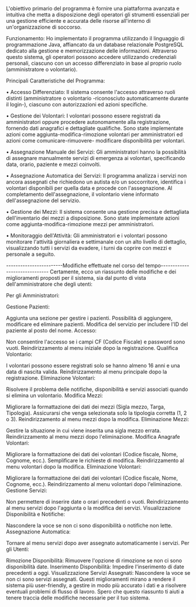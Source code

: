 L'obiettivo primario del programma è fornire una piattaforma avanzata e intuitiva che metta a disposizione degli operatori gli strumenti essenziali per una gestione efficiente e accurata delle risorse all'interno di un'organizzazione di soccorso.

Funzionamento: Ho implementato il programma utilizzando il linguaggio di programmazione Java, affiancato da un database relazionale PostgreSQL dedicato alla gestione e memorizzazione delle informazioni. Attraverso questo sistema, gli operatori possono accedere utilizzando credenziali personali, ciascuno con un accesso differenziato in base al proprio ruolo (amministratore o volontario).



Principali Caratteristiche del Programma:

• Accesso Differenziato: Il sistema consente l'accesso attraverso ruoli distinti (amministratore o volontario -riconosciuto automaticamente durante il login-), ciascuno con autorizzazioni ed azioni specifiche.

• Gestione dei Volontari: I volontari possono essere registrati da amministratori oppure procedere autonomamente alla registrazione, fornendo dati anagrafici e dettagliate qualifiche.
Sono state implementate azioni come aggiunta-modifica-rimozione volontari per amministratori ed azioni come comunicare-rimuovere- modificare disponibilità per volontari.

• Assegnazione Manuale dei Servizi: Gli amministratori hanno la possibilità di assegnare manualmente servizi di emergenza ai volontari, specificando data, orario, paziente e mezzi coinvolti.

• Assegnazione Automatica dei Servizi: Il programma analizza i servizi non ancora assegnati che richiedono un autista e/o un soccorritore, identifica i volontari disponibili per quella data e procede con l'assegnazione. Al completamento dell'assegnazione, il volontario viene informato dell'assegnazione del servizio.

• Gestione dei Mezzi: Il sistema consente una gestione precisa e dettagliata dell'inventario dei mezzi a disposizione. Sono state implementate azioni come aggiunta-modifica-rimozione mezzi per amministratori.

• Monitoraggio dell'Attività: Gli amministratori e i volontari possono monitorare l'attività giornaliera e settimanale con un alto livello di dettaglio, visualizzando tutti i servizi da evadere, i turni da coprire con mezzi e personale a seguito.


------------------------Modifiche effettuate nel corso del tempo------------------------------
Certamente, ecco un riassunto delle modifiche e dei miglioramenti proposti per il sistema, sia dal punto di vista dell'amministratore che degli utenti:

Per gli Amministratori:

Gestione Pazienti:

Aggiunta una sezione per gestire i pazienti.
Possibilità di aggiungere, modificare ed eliminare pazienti.
Modifica del servizio per includere l'ID del paziente al posto del nome.
Accesso:

Non consentire l'accesso se i campi CF (Codice Fiscale) e password sono vuoti.
Reindirizzamento al menu iniziale dopo la registrazione.
Qualifica Volontario:

I volontari possono essere registrati solo se hanno almeno 16 anni e una data di nascita valida.
Reindirizzamento al menu principale dopo la registrazione.
Eliminazione Volontari:

Risolvere il problema delle notifiche, disponibilità e servizi associati quando si elimina un volontario.
Modifica Mezzi:

Migliorare la formattazione dei dati dei mezzi (Sigla mezzo, Targa, Tipologia).
Assicurarsi che venga selezionata solo la tipologia corretta (1, 2 o 3).
Reindirizzamento al menu mezzi dopo la modifica.
Eliminazione Mezzi:

Gestire la situazione in cui viene inserita una sigla mezzo errata.
Reindirizzamento al menu mezzi dopo l'eliminazione.
Modifica Anagrafe Volontari:

Migliorare la formattazione dei dati dei volontari (Codice fiscale, Nome, Cognome, ecc.).
Semplificare le richieste di modifica.
Reindirizzamento al menu volontari dopo la modifica.
Eliminazione Volontari:

Migliorare la formattazione dei dati dei volontari (Codice fiscale, Nome, Cognome, ecc.).
Reindirizzamento al menu volontari dopo l'eliminazione.
Gestione Servizi:

Non permettere di inserire date o orari precedenti o vuoti.
Reindirizzamento al menu servizi dopo l'aggiunta o la modifica dei servizi.
Visualizzazione Disponibilità e Notifiche:

Nascondere la voce se non ci sono disponibilità o notifiche non lette.
Assegnazione Automatica:

Tornare al menu servizi dopo aver assegnato automaticamente i servizi.
Per gli Utenti:

Rimozione Disponibilità: Rimuovere l'opzione di rimozione se non ci sono disponibilità date.
Inserimento Disponibilità: Impedire l'inserimento di date precedenti a oggi.
Visualizzazione Servizi Assegnati: Nascondere la voce se non ci sono servizi assegnati.
Questi miglioramenti mirano a rendere il sistema più user-friendly, a gestire in modo più accurato i dati e a risolvere eventuali problemi di flusso di lavoro. Spero che questo riassunto ti aiuti a tenere traccia delle modifiche necessarie per il tuo sistema.